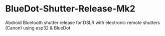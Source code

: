 # BlueDot-Shutter-Release-Mk2
Abdroid Bluetooth shutter release for DSLR with electronic remote shutters (Canon) using esp32 &amp; BlueDot
